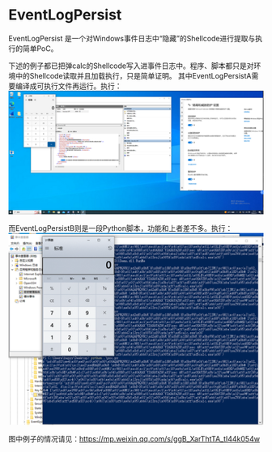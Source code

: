 # EventLogPersist
EventLogPersist 是一个对Windows事件日志中“隐藏”的Shellcode进行提取与执行的简单PoC。


下述的例子都已把弹calc的Shellcode写入进事件日志中。程序、脚本都只是对环境中的Shellcode读取并且加载执行，只是简单证明。
其中EventLogPersistA需要编译成可执行文件再运行。执行：
![EventLogPersistA](images/EventLogPersistA.png)

而EventLogPersistB则是一段Python脚本，功能和上者差不多。执行：
![EventLogPersistB](images/EventLogPersistB.png)

图中例子的情况请见：https://mp.weixin.qq.com/s/ggB_XarThtTA_tI44k054w